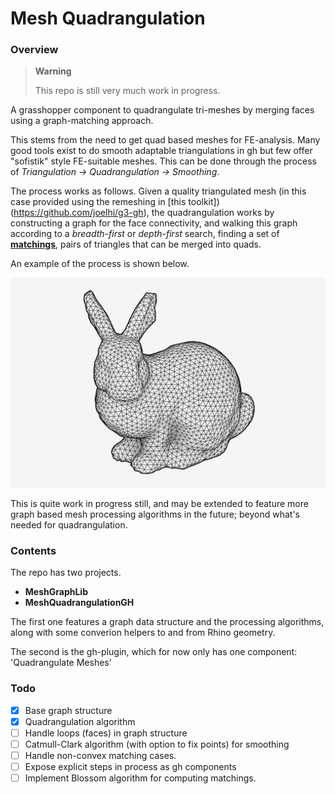 # Mesh Quadrangulation

### Overview

> **Warning**
> 
> This repo is still very much work in progress.

A grasshopper component to quadrangulate tri-meshes by merging faces using a graph-matching approach.

This stems from the need to get quad based meshes for FE-analysis. Many good tools exist to do smooth adaptable triangulations in gh but few
offer "sofistik" style FE-suitable meshes. This can be done through the process of *Triangulation -> Quadrangulation -> Smoothing*.

The process works as follows. Given a quality triangulated mesh (in this case provided using the remeshing in [this toolkit])(https://github.com/joelhi/g3-gh), the quadrangulation works by constructing a graph for the face connectivity, and walking this graph according to a *breadth-first* or *depth-first* search, finding a set of [**matchings**](https://en.wikipedia.org/wiki/Matching_(graph_theory)), pairs of triangles that can be merged into quads.

An example of the process is shown below.

![Example](img/quadrangulation2.gif)

This is quite work in progress still, and may be extended to feature more graph based mesh processing algorithms in the future; beyond what's needed for quadrangulation.

### Contents

The repo has two projects. 

- **MeshGraphLib**
- **MeshQuadrangulationGH**

The first one features a graph data structure and the processing algorithms, along with some converion helpers to and from Rhino geometry.

The second is the gh-plugin, which for now only has one component: 'Quadrangulate Meshes'


### Todo

- [x] Base graph structure
- [x] Quadrangulation algorithm
- [ ] Handle loops (faces) in graph structure
- [ ] Catmull-Clark algorithm (with option to fix points) for smoothing
- [ ] Handle non-convex matching cases.
- [ ] Expose explicit steps in process as gh components
- [ ] Implement Blossom algorithm for computing matchings.
